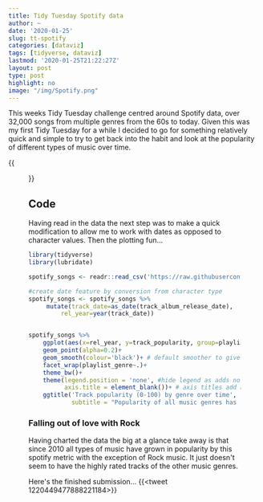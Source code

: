 ```yaml
---
title: Tidy Tuesday Spotify data
author: ~
date: '2020-01-25'
slug: tt-spotify
categories: [dataviz]
tags: [tidyverse, dataviz]
lastmod: '2020-01-25T21:22:27Z'
layout: post
type: post
highlight: no
image: "/img/Spotify.png"
---
```


This weeks Tidy Tuesday challenge centred around Spotify data, over 32,000 songs from multiple genres from the 60s to today. Given this was my first Tidy Tuesday for a while I decided to go for something relatively quick and simple to try to get back into the habit and look at the popularity of different types of music over time.

{{<figure src="/img/Spotify.png">}}

## Code

Having read in the data the next step was to make a quick modification to allow me to work with dates as opposed to character values. Then the plotting fun...

```r
library(tidyverse)
library(lubridate)

spotify_songs <- readr::read_csv('https://raw.githubusercontent.com/rfordatascience/tidytuesday/master/data/2020/2020-01-21/spotify_songs.csv')

#create date feature by conversion from character type
spotify_songs <- spotify_songs %>% 
     mutate(track_date=as_date(track_album_release_date),
         rel_year=year(track_date))


spotify_songs %>% 
    ggplot(aes(x=rel_year, y=track_popularity, group=playlist_genre, colour=playlist_genre))+
    geom_point(alpha=0.2)+
    geom_smooth(colour='black')+ # default smoother to give a sence of relative trend
    facet_wrap(playlist_genre~.)+
    theme_bw()+
    theme(legend.position = 'none', #hide legend as adds no value above facet headers
          axis.title = element_blank())+ # axis titles add no further value
    ggtitle('Track popularity (0-100) by genre over time', 
            subtitle = "Popularity of all music genres has risen since 2010 except Rock")

```

### Falling out of love with Rock

Having charted the data the big at a glance take away is that since 2010 all types of music have grown in popularity by this spotify metric with the exception of Rock music. It just doesn't seem to have the highly rated tracks of the other music genres.

Here's the finished submission...
{{<tweet 1220449477888221184>}}
